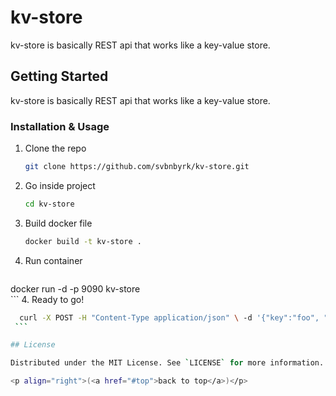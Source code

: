 # kv-store

kv-store is basically REST api that works like a key-value store.

<!-- GETTING STARTED -->
## Getting Started

kv-store is basically REST api that works like a key-value store.
### Installation & Usage

1. Clone the repo
   ```sh
   git clone https://github.com/svbnbyrk/kv-store.git
   ```
2. Go inside project
   ```sh
   cd kv-store
   ```
3. Build docker file
   ```sh
   docker build -t kv-store .   
    ```
3. Run container
   ```sh
  docker run -d -p 9090 kv-store  
    ```
4. Ready to go!
   ```sh
     curl -X POST -H "Content-Type application/json" \ -d '{"key":"foo", "value":"bar"}' \ http://localhost:9090
    ```

## License

Distributed under the MIT License. See `LICENSE` for more information.

<p align="right">(<a href="#top">back to top</a>)</p>